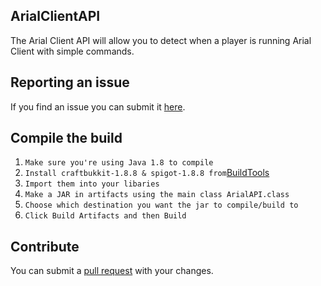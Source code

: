 ## ArialClientAPI
The Arial Client API will allow you to detect when a player is running Arial Client with simple commands.

## Reporting an issue
If you find an issue you can submit it [here](https://github.com/Arial-Client/ArialClientAPI/issues).

## Compile the build
1. `Make sure you're using Java 1.8 to compile`
2. `Install craftbukkit-1.8.8 & spigot-1.8.8 from`[BuildTools](https://www.spigotmc.org/wiki/buildtools/)
3. `Import them into your libaries`
4. `Make a JAR in artifacts using the main class ArialAPI.class`
5. `Choose which destination you want the jar to compile/build to`
6. `Click Build Artifacts and then Build`

## Contribute
You can submit a [pull request](https://github.com/Arial-Client/ArialClientAPI/pulls) with your changes.
